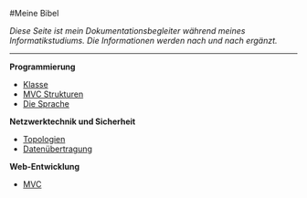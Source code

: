 #Meine Bibel

*Diese Seite ist mein Dokumentationsbegleiter während meines Informatikstudiums. Die Informationen werden nach und nach ergänzt.*

---


**Programmierung**  
- [Klasse](https://document.eduardanderegg.ch/Programmierung/Klasse/index.html)  
- [MVC Strukturen](https://document.eduardanderegg.ch/Programmierung/MVC/index.html)  
- [Die Sprache](https://document.eduardanderegg.ch/Programmierung/DieSprache/index.html)  

**Netzwerktechnik und Sicherheit**  
- [Topologien](https://document.eduardanderegg.ch/Netzwerk/Topologien/index.html)  
- [Datenübertragung](https://document.eduardanderegg.ch/Netzwerk/Datenübertragung/index.html)

**Web-Entwicklung**  
- [MVC](https://document.eduardanderegg.ch/Server/MVC/index.html) 